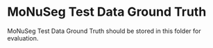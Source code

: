 # MoNuSeg Test Data Ground Truth 
MoNuSeg Test Data Ground Truth should be stored in this folder for evaluation.